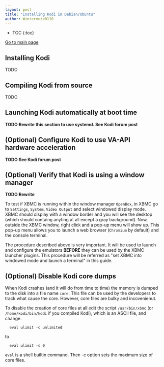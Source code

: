 ```yaml
---
layout: post
title: "Installing Kodi in Debian/Ubuntu"
author: Wintermute0110
---
```


- TOC
{:toc}

[Go to main page](../)

## Installing Kodi

TODO

## Compiling Kodi from source

TODO

## Launching Kodi automatically at boot time

**TODO Rewrite this section to use systemd. See Kodi forum post**

## (Optional) Configure Kodi to use VA-API hardware acceleration

**TODO See Kodi forum post**

## (Optional) Verify that Kodi is using a window manager

**TODO Rewrite**

To test if XBMC is running within the window manager `OpenBox`, in XBMC go to `Settings`, `System`, `Video Output` and select windowed display mode. XBMC should display with a window border and you will see the desktop (which should containg anyting at all except a gray background). Now, outside the XBMC window, right click and a pop-up menu will show up. This pop-up menu allows you to launch a web browser (`Chromium` by default) and the console terminal.

The procedure described above is very important. It will be used to launch and configure the emulators **BEFORE** they can be used by the XBMC launcher plugins. This procedure will be referred as "set XBMC into windowed mode and launch a terminal" in this guide.

## (Optional) Disable Kodi core dumps

When Kodi crashes (and it will do from time to time) the memory is dumped to the disk into a file name `core`. This file can be used by the developers to track what cause the core. However, core files are bulky and incovenienut. 

To disable the creation of core files at all edit the script `/usr/bin/xbmc` (or `/home/kodi/bin/kodi` if you compiled Kodi), which is an ASCII file, and change:

```
  eval ulimit -c unlimited
```

to

```
  eval ulimit -c 0
```

`eval` is a shell builtin command. Then -c option sets the maximum size of core files.

<!--
===============================================================================
* ADDING MP3 music
===============================================================================

========== Album covers ==========

By default, XBMC only recognises folder.jpg as the album cover. In order to
expand this list, advancedsettings.xml should be changed

<musicthumbs>
  <add>cover.png|cover.jpg|Cover.png|Cover.jpg|front.png|front.jpg|Front.png|Front.jpg</add>
</musicthumbs>

See http://wiki.xbmc.org/?title=Thumbnails for more information.

========== Increase number of "recently added" albums ==========

Add this to advancedsettings.xml

<musiclibrary>
  <recentlyaddeditems>100</recentlyaddeditems>
</musiclibrary>

See http://wiki.xbmc.org/index.php?title=Advancedsettings.xml for more info.
-->
